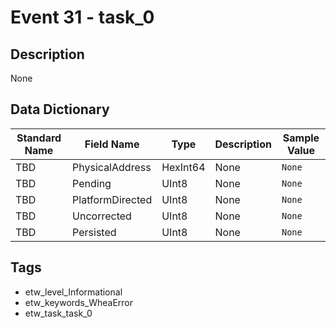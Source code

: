 # Event 31 - task_0

## Description
None

## Data Dictionary
|Standard Name|Field Name|Type|Description|Sample Value|
|---|---|---|---|---|
|TBD|PhysicalAddress|HexInt64|None|`None`|
|TBD|Pending|UInt8|None|`None`|
|TBD|PlatformDirected|UInt8|None|`None`|
|TBD|Uncorrected|UInt8|None|`None`|
|TBD|Persisted|UInt8|None|`None`|

## Tags
* etw_level_Informational
* etw_keywords_WheaError
* etw_task_task_0
